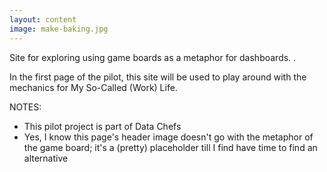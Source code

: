 ```yaml
---
layout: content
image: make-baking.jpg
---
```

Site for exploring using game boards as a metaphor for dashboards. .

In the first page of the pilot,  this site will be used to  play around with the mechanics for  My So-Called (Work) Life.


NOTES:
- This pilot project is part of Data Chefs
- Yes, I know  this page's header image doesn't go with the metaphor of the game board; it's a (pretty) placeholder till I find have time to find an alternative